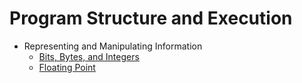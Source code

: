 # Program Structure and Execution
- Representing and Manipulating Information
  - [Bits, Bytes,	and	Integers](./rmi.md)
  - [Floating Point](./fp.md)

